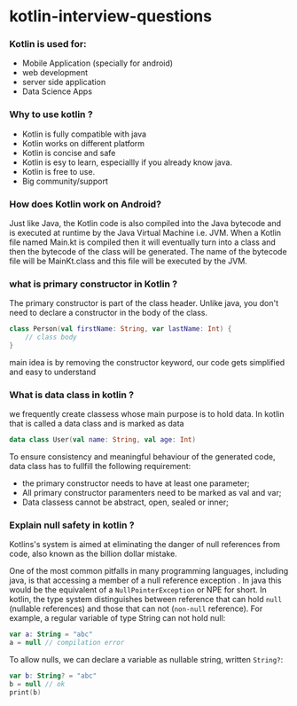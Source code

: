# kotlin-interview-questions


### Kotlin is used for:
* Mobile Application (specially for android)
* web development 
* server side application
* Data Science Apps

### Why to use kotlin ?
* Kotlin is fully compatible with java
* Kotlin works on different platform
* Kotlin is concise and safe
* Kotlin is esy to learn, especiallly if you already know java.
* Kotlin is free to use.
* Big community/support
### How does Kotlin work on Android?
Just like Java, the Kotlin code is also compiled into the Java bytecode and is executed at runtime by the Java Virtual Machine i.e. JVM. When a Kotlin file named Main.kt is compiled then it will eventually turn into a class and then the bytecode of the class will be generated. The name of the bytecode file will be MainKt.class and this file will be executed by the JVM.

### what is primary constructor in Kotlin ?
The primary constructor is part of the class header. Unlike java, you don't need to declare a constructor in the body of the class.

```kotlin
class Person(val firstName: String, var lastName: Int) {
    // class body
}
```
main idea is by removing the constructor keyword, our code gets simplified and easy to understand

### What is data class in kotlin ?
we frequently create classess whose main purpose is to hold data. In kotlin that is called a data class and is marked as data

```kotlin
data class User(val name: String, val age: Int)
```
To ensure consistency and meaningful behaviour of the generated code, data class has to fullfill the following requirement:
* the primary constructor needs to have at least one parameter;
* All primary constructor paramenters need to be marked as val and var;
* Data classess cannot  be abstract, open, sealed or inner;

### Explain null safety in kotlin ?
Kotlins's system is aimed at eliminating the danger of null references from code, also known as the billion dollar mistake.

One of the most common pitfalls in many programming languages, including java, is that accessing a member of a null reference exception . In java this would be the equivalent of a `NullPointerException` or NPE for short.
In kotlin, the type system distinguishes between reference that can hold `null` (nullable references) and those that can not (`non-null` reference). For example, a regular variable of type String can not hold null:

```kotlin
var a: String = "abc"
a = null // compilation error
```
To allow nulls, we can declare a variable as nullable string, written `String?`:
```kotlin
var b: String? = "abc"
b = null // ok
print(b)
```